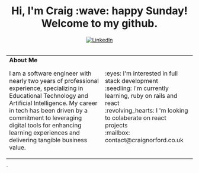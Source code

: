 <h1 align='center'>
    Hi, I'm Craig :wave: happy Sunday! Welcome to my github.
</h1>

<div align="center">
    <a href="https://www.linkedin.com/in/craig-norford-9a33838a/">
        <img align="center" alt="LinkedIn" src="https://img.shields.io/badge/linkedin-%230077B5.svg?style=for-the-badge&logo=linkedin&logoColor=white"/>
    </a><br /><br />
      <table style="border-collapse:collapse; border: none;">
      <tr>
        <td style="border: none;">
          <strong>About Me</strong>
          <p align="left">
            I am a software engineer with nearly two years of professional experience, specializing in Educational Technology and Artificial Intelligence. My career in tech has been driven by a commitment to leveraging digital tools for enhancing learning experiences and delivering tangible business value.
          </p>
        </td>
        <td style="border: none;">
          <p>
            :eyes:  I'm interested in full stack development<br />
            :seedling:  I'm currently learning, ruby on rails and react<br />
            :revolving_hearts: I 'm looking to colaberate on react projects<br />
            :mailbox:  contact@craignorford.co.uk
          </p>
        </td>
      </tr>
    </table>
</div>
`
